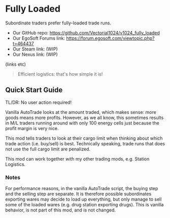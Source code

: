 # Fully Loaded
Subordinate traders prefer fully-loaded trade runs.

- Our GitHub repo: https://github.com/Vectorial1024/v1024_fully_loaded
- Our EgoSoft Forums link: https://forum.egosoft.com/viewtopic.php?t=464437
- Our Steam link: (WIP)
- Our Nexus link: (WIP)

(links etc)

> Efficient logistics: that's how simple it is!

## Quick Start Guide
TL/DR: No user action required!

Vanilla AutoTrade looks at the amount traded, which makes sense: more goods means more profits. However, as we all know, this sometimes results in M/L traders running around with only 100 energy cells just because the profit margin is very nice.

This mod tells traders to look at their cargo limit when thinking about which trade action (i.e. buy/sell) is best. Technically speaking, trade runs that does not use the full cargo limit are penalized.

This mod can work together with my other trading mods, e.g. Station Logistics.

### Notes
For performance reasons, in the vanilla AutoTrade script, the buying step and the selling step are separate. It is therefore possible subordinates exporting wares may decide to load up everything, but only manage to sell some of the loaded wares (e.g. drug station exporting drugs). This is vanilla behavior, is not part of this mod, and is not changed.
